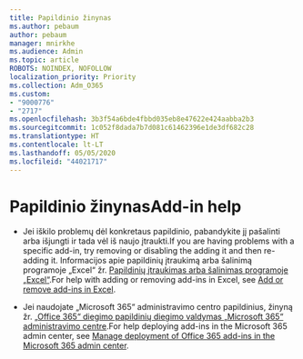 ```yaml
---
title: Papildinio žinynas
ms.author: pebaum
author: pebaum
manager: mnirkhe
ms.audience: Admin
ms.topic: article
ROBOTS: NOINDEX, NOFOLLOW
localization_priority: Priority
ms.collection: Adm_O365
ms.custom:
- "9000776"
- "2717"
ms.openlocfilehash: 3b3f54a6bde4fbbd035eb8e47622e424aabba2b3
ms.sourcegitcommit: 1c052f8dada7b7d081c61462396e1de3df682c28
ms.translationtype: HT
ms.contentlocale: lt-LT
ms.lasthandoff: 05/05/2020
ms.locfileid: "44021717"
---
```

# <a name="add-in-help"></a><span data-ttu-id="44f75-102">Papildinio žinynas</span><span class="sxs-lookup"><span data-stu-id="44f75-102">Add-in help</span></span>

- <span data-ttu-id="44f75-103">Jei iškilo problemų dėl konkretaus papildinio, pabandykite jį pašalinti arba išjungti ir tada vėl iš naujo įtraukti.</span><span class="sxs-lookup"><span data-stu-id="44f75-103">If you are having problems with a specific add-in, try removing or disabling the adding it and then re-adding it.</span></span> <span data-ttu-id="44f75-104">Informacijos apie papildinių įtraukimą arba šalinimą programoje „Excel“ žr. [Papildinių įtraukimas arba šalinimas programoje „Excel“](https://support.office.com/client/0af570c4-5cf3-4fa9-9b88-403625a0b460).</span><span class="sxs-lookup"><span data-stu-id="44f75-104">For help with adding or removing add-ins in Excel, see [Add or remove add-ins in Excel](https://support.office.com/client/0af570c4-5cf3-4fa9-9b88-403625a0b460).</span></span>

- <span data-ttu-id="44f75-105">Jei naudojate „Microsoft 365“ administravimo centro papildinius, žinyną žr. [„Office 365“ diegimo papildinių diegimo valdymas „Microsoft 365“ administravimo centre](https://docs.microsoft.com/office365/admin/manage/manage-deployment-of-add-ins).</span><span class="sxs-lookup"><span data-stu-id="44f75-105">For help deploying add-ins in the Microsoft 365 admin center, see [Manage deployment of Office 365 add-ins in the Microsoft 365 admin center](https://docs.microsoft.com/office365/admin/manage/manage-deployment-of-add-ins).</span></span>

